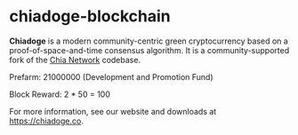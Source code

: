 # chiadoge-blockchain

**Chiadoge** is a modern community-centric green cryptocurrency based on a proof-of-space-and-time consensus algorithm. It is a community-supported fork of the [Chia Network](https://github.com/Chia-Network/chia-blockchain) codebase.

Prefarm: 21000000 (Development and Promotion Fund)

Block Reward: 2 * 50 = 100

For more information, see our website and downloads at https://chiadoge.co.
